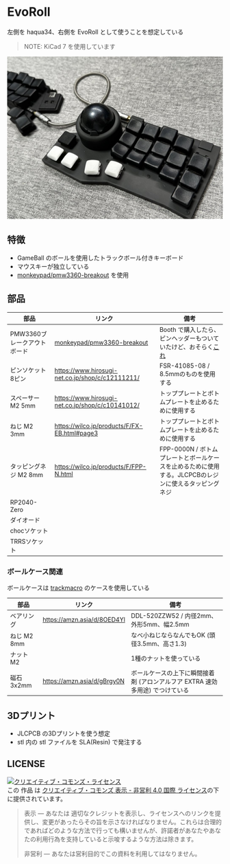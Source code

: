 # EvoRoll

左側を haqua34、右側を EvoRoll として使うことを想定している

> NOTE: KiCad 7 を使用しています

![](./assets/main_pic.JPEG)



## 特徴

* GameBall のボールを使用したトラックボール付きキーボード
* マウスキーが独立している
* [monkeypad/pmw3360-breakout](https://github.com/monkeypad/pmw3360-breakout) を使用

## 部品

|部品|リンク|備考|
|---|---|---|
|PMW3360ブレークアウトボード|[monkeypad/pmw3360-breakout](https://github.com/monkeypad/pmw3360-breakout)|Booth で購入したら、ピンヘッダーもついていたけど、おそらく[これ](https://www.hirosugi-net.co.jp/shop/c/c12103211/)|
|ピンソケット 8ピン|https://www.hirosugi-net.co.jp/shop/c/c12111211/|FSR-41085-08 / 8.5mmのものを使用する|
|スペーサー M2 5mm|https://www.hirosugi-net.co.jp/shop/c/c10141012/|トッププレートとボトムプレートを止めるために使用する|
|ねじ M2 3mm|https://wilco.jp/products/F/FX-EB.html#page3|トッププレートとボトムプレートを止めるために使用する|
|タッピングネジ M2 8mm|https://wilco.jp/products/F/FPP-N.html|FPP-0000N / ボトムプレートとボールケースを止めるために使用する。JLCPCBのレジンに使えるタッピングネジ|
|RP2040-Zero|||
|ダイオード|||
|chocソケット|||
|TRRSソケット|||


### ボールケース関連

ボールケースは [trackmacro](https://github.com/tamago324/trackmacro/tree/main/stl) のケースを使用している

|部品|リンク|備考|
|---|---|---|
|ベアリング|https://amzn.asia/d/8OED4Yl|DDL-520ZZW52 / 内径2mm、外形5mm、幅2.5mm|
|ねじ M2 8mm||なべ小ねじならなんでもOK (頭径3.5mm、高さ1.3)|
|ナット M2||1種のナットを使っている|
|磁石 3x2mm|https://amzn.asia/d/gBrgy0N|ボールケースの上下に瞬間接着剤 (アロンアルフア EXTRA 速効多用途) でつけている|


## 3Dプリント

* JLCPCB の3Dプリントを使う想定
* stl 内の stl ファイルを SLA(Resin) で発注する


## LICENSE

<a rel="license" href="http://creativecommons.org/licenses/by-nc/4.0/"><img alt="クリエイティブ・コモンズ・ライセンス" style="border-width:0" src="https://i.creativecommons.org/l/by-nc/4.0/88x31.png" /></a><br />この 作品 は <a rel="license" href="http://creativecommons.org/licenses/by-nc/4.0/">クリエイティブ・コモンズ 表示 - 非営利 4.0 国際 ライセンス</a>の下に提供されています。

> 表示 — あなたは 適切なクレジットを表示し、ライセンスへのリンクを提供し、変更があったらその旨を示さなければなりません。これらは合理的であればどのような方法で行っても構いませんが、許諾者があなたやあなたの利用行為を支持していると示唆するような方法は除きます。
>
> 非営利 — あなたは営利目的でこの資料を利用してはなりません。